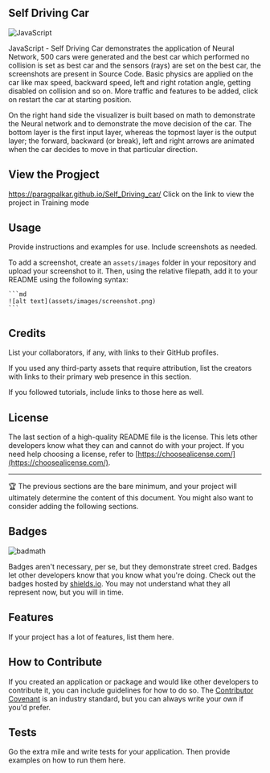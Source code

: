 ## Self Driving Car

![JavaScript](https://img.shields.io/badge/Javascript-93.5%25-#F7DF1E?style=flat-square)

JavaScript - Self Driving Car demonstrates the application of Neural Network, 500 cars were generated and the best car which performed no collision is set as best car and the sensors (rays) are set on the best car, the screenshots are present in Source Code. Basic physics are applied on the car like max speed, backward speed, left and right rotation angle, getting disabled on collision and so on. More traffic and features to be added, click on restart the car at starting position.

On the right hand side the visualizer is built based on math to demonstrate the Neural network and to demonstrate the move decision of the car. The bottom layer is the first input layer, whereas the topmost layer is the output layer; the forward, backward (or break), left and right arrows are animated when the car decides to move in that particular direction.

## View the Progject

https://paragpalkar.github.io/Self_Driving_car/
Click on the link to view the project in Training mode

## Usage

Provide instructions and examples for use. Include screenshots as needed.

To add a screenshot, create an `assets/images` folder in your repository and upload your screenshot to it. Then, using the relative filepath, add it to your README using the following syntax:

    ```md
    ![alt text](assets/images/screenshot.png)
    ```

## Credits

List your collaborators, if any, with links to their GitHub profiles.

If you used any third-party assets that require attribution, list the creators with links to their primary web presence in this section.

If you followed tutorials, include links to those here as well.

## License

The last section of a high-quality README file is the license. This lets other developers know what they can and cannot do with your project. If you need help choosing a license, refer to [https://choosealicense.com/](https://choosealicense.com/).

---

🏆 The previous sections are the bare minimum, and your project will ultimately determine the content of this document. You might also want to consider adding the following sections.

## Badges

![badmath](https://img.shields.io/github/languages/top/lernantino/badmath)

Badges aren't necessary, per se, but they demonstrate street cred. Badges let other developers know that you know what you're doing. Check out the badges hosted by [shields.io](https://shields.io/). You may not understand what they all represent now, but you will in time.

## Features

If your project has a lot of features, list them here.

## How to Contribute

If you created an application or package and would like other developers to contribute it, you can include guidelines for how to do so. The [Contributor Covenant](https://www.contributor-covenant.org/) is an industry standard, but you can always write your own if you'd prefer.

## Tests

Go the extra mile and write tests for your application. Then provide examples on how to run them here.
